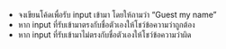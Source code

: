 - จงเขียนโค้ดเพื่อรับ input เข้ามา โดยให้ถามว่า “Guest my name”
- หาก input ที่รับเข้ามาตรงกับชื่อตัวเองให้โชว์ข้อความว่าถูกต้อง
- หาก input ที่รับเข้ามาไม่ตรงกับชื่อตัวเองให้โชว์ข้อความว่าผิด
